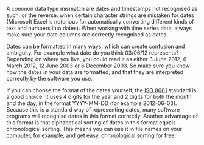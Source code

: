 A common data type mismatch are dates and timestamps not recognised as such, or the reverse: when certain character strings are mistaken for dates (Microsoft Excel is notorious for automatically converting different kinds of text and numbers into dates). When working with time series data, always make sure your date columns are correctly recognised as dates.

Dates can be formatted in many ways, which can create confusion and ambiguity. For example what date do you think 03/06/12 represents? Depending on where you live, you could read it as either 3 June 2012, 6 March 2012, 12 June 2003 or 6 December 2003. So make sure you know how the dates in your data are formatted, and that they are interpreted correctly by the software you use.

If you can choose the format of the dates yourself, the [ISO 8601](https://en.wikipedia.org/wiki/ISO_8601) standard is a good choice. It uses 4 digits for the year and 2 digits for both the month and the day, in the format YYYY-MM-DD (for example 2012-06-03). Because this is a standard way of representing dates, many software programs will recognise dates in this format correctly. Another advantage of this format is that alphabetical sorting of dates in this format equals chronological sorting. This means you can use it in file names on your computer, for example, and get easy, chronological sorting for free.